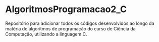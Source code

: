 # AlgoritmosProgramacao2_C
Repositório para adicionar todos os códigos desenvolvidos ao longo da matéria de algoritmos de programação do curso de Ciência da Computação, utilizando a linguagem C.
